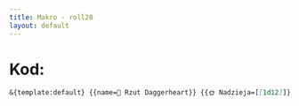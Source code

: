 ```yaml
---
title: Makro - roll20
layout: default
---
```


# Kod:
```md
&{template:default} {{name=🎲 Rzut Daggerheart}} {{🌞 Nadzieja=[[1d12]]}} {{🌑 Strach=[[1d12]]}} {{🌞＝🌑 = KRYTYK}} {{🌞>🌑 = z Nadzieją}} {{🌞<🌑 = ze Strachem}}
```

<link rel="stylesheet" href="{{ '/css/codetag.css' | relative_url }}">